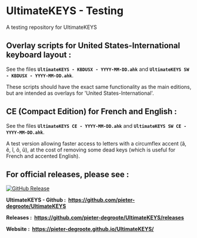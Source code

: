# UltimateKEYS - Testing
A testing repository for UltimateKEYS

## Overlay scripts for United States-International keyboard layout :

See the files **`UltimateKEYS - KBDUSX - YYYY-MM-DD.ahk`** and **`UltimateKEYS SW - KBDUSX - YYYY-MM-DD.ahk`**.

These scripts should have the exact same functionality as the main editions, but are intended as overlays for 'United States-International'.

## CE (Compact Edition) for French and English :

See the files **`UltimateKEYS CE - YYYY-MM-DD.ahk`** and **`UltimateKEYS SW CE - YYYY-MM-DD.ahk`**.

A test version allowing faster access to letters with a circumflex accent (â, ê, î, ô, û), at the cost of removing some dead keys (which is useful for French and accented English).

## For official releases, please see :

[![GitHub Release](https://img.shields.io/github/release/pieter-degroote/UltimateKEYS.svg)](https://github.com/pieter-degroote/UltimateKEYS/releases)

**UltimateKEYS - Github : &nbsp;https://github.com/pieter-degroote/UltimateKEYS**

**Releases : &nbsp;https://github.com/pieter-degroote/UltimateKEYS/releases**

**Website : &nbsp;https://pieter-degroote.github.io/UltimateKEYS/**

